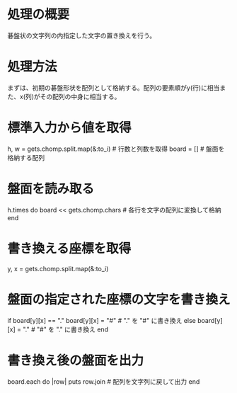 
# 処理の概要
碁盤状の文字列の内指定した文字の置き換えを行う。

# 処理方法
まずは、初期の碁盤形状を配列として格納する。配列の要素順がy(行)に相当また、x(列)がその配列の中身に相当する。

# 標準入力から値を取得
h, w = gets.chomp.split.map(&:to_i) # 行数と列数を取得
board = []                         # 盤面を格納する配列

# 盤面を読み取る
h.times do
  board << gets.chomp.chars        # 各行を文字の配列に変換して格納
end

# 書き換える座標を取得
y, x = gets.chomp.split.map(&:to_i)

# 盤面の指定された座標の文字を書き換え
if board[y][x] == "."
  board[y][x] = "#"                # "." を "#" に書き換え
else
  board[y][x] = "."                # "#" を "." に書き換え
end

# 書き換え後の盤面を出力
board.each do |row|
  puts row.join                   # 配列を文字列に戻して出力
end
